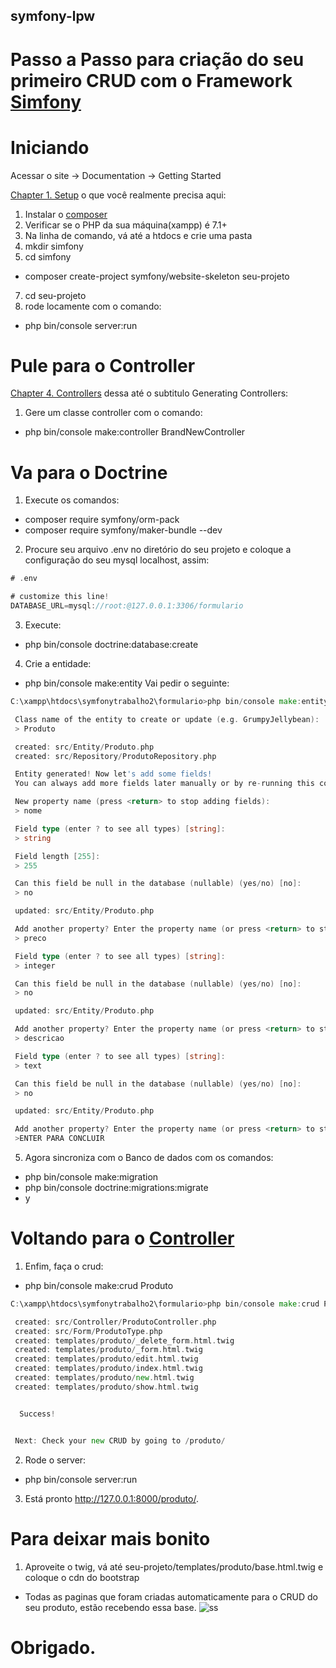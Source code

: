 ## symfony-lpw

# Passo a Passo para criação do seu primeiro CRUD com o Framework [Simfony](https://symfony.com/)

# Iniciando

Acessar o site -> Documentation -> Getting Started

[Chapter 1. Setup](https://symfony.com/doc/current/setup.html) o que você realmente precisa aqui:

1. Instalar o [composer](https://getcomposer.org/download/)
2. Verificar se o PHP da sua máquina(xampp) é 7.1+
3. Na linha de comando, vá até a htdocs e crie uma pasta
4. mkdir simfony
5. cd simfony
* composer create-project symfony/website-skeleton seu-projeto
7. cd seu-projeto
8. rode locamente com o comando:
* php bin/console server:run

# Pule para o Controller

[Chapter 4. Controllers](https://symfony.com/doc/current/index.html#gsc.tab=0) dessa até o subtitulo Generating Controllers:

1. Gere um classe controller com o comando: 
* php bin/console make:controller BrandNewController

# Va para o Doctrine

1. Execute os comandos:
* composer require symfony/orm-pack
* composer require symfony/maker-bundle --dev
2. Procure seu arquivo .env no diretório do seu projeto e coloque a configuração do seu mysql localhost, assim:
```go
# .env

# customize this line!
DATABASE_URL=mysql://root:@127.0.0.1:3306/formulario
```
3. Execute:
* php bin/console doctrine:database:create
4. Crie a entidade:
* php bin/console make:entity
Vai pedir o seguinte:
```go
C:\xampp\htdocs\symfonytrabalho2\formulario>php bin/console make:entity

 Class name of the entity to create or update (e.g. GrumpyJellybean):
 > Produto

 created: src/Entity/Produto.php
 created: src/Repository/ProdutoRepository.php

 Entity generated! Now let's add some fields!
 You can always add more fields later manually or by re-running this command.

 New property name (press <return> to stop adding fields):
 > nome

 Field type (enter ? to see all types) [string]:
 > string

 Field length [255]:
 > 255

 Can this field be null in the database (nullable) (yes/no) [no]:
 > no

 updated: src/Entity/Produto.php

 Add another property? Enter the property name (or press <return> to stop adding fields):
 > preco

 Field type (enter ? to see all types) [string]:
 > integer

 Can this field be null in the database (nullable) (yes/no) [no]:
 > no

 updated: src/Entity/Produto.php

 Add another property? Enter the property name (or press <return> to stop adding fields):
 > descricao

 Field type (enter ? to see all types) [string]:
 > text

 Can this field be null in the database (nullable) (yes/no) [no]:
 > no

 updated: src/Entity/Produto.php

 Add another property? Enter the property name (or press <return> to stop adding fields):
 >ENTER PARA CONCLUIR
```
5. Agora sincroniza com o Banco de dados com os comandos:
* php bin/console make:migration
* php bin/console doctrine:migrations:migrate
* y

# Voltando para o [Controller](https://symfony.com/doc/current/controller.html)

1. Enfim, faça o crud:
* php bin/console make:crud Produto
```go
C:\xampp\htdocs\symfonytrabalho2\formulario>php bin/console make:crud Produto

 created: src/Controller/ProdutoController.php
 created: src/Form/ProdutoType.php
 created: templates/produto/_delete_form.html.twig
 created: templates/produto/_form.html.twig
 created: templates/produto/edit.html.twig
 created: templates/produto/index.html.twig
 created: templates/produto/new.html.twig
 created: templates/produto/show.html.twig


  Success!


 Next: Check your new CRUD by going to /produto/
```
2. Rode o server:
* php bin/console server:run
3. Está pronto http://127.0.0.1:8000/produto/.

# Para deixar mais bonito

1. Aproveite o twig, vá até seu-projeto/templates/produto/base.html.twig e coloque o cdn do bootstrap
* Todas as paginas que foram criadas automaticamente para o CRUD do seu produto, estão recebendo essa base.
![ss](https://raw.githubusercontent.com/correamth/symfony-lpw/master/symfony.png)

# Obrigado.



